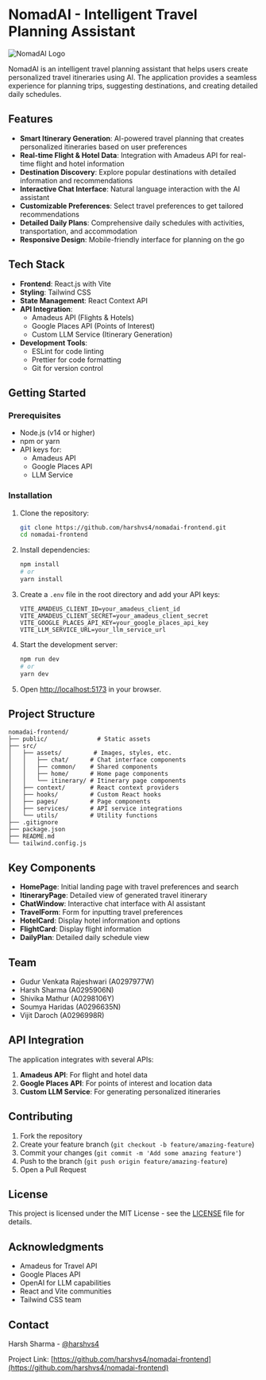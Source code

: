 # NomadAI - Intelligent Travel Planning Assistant

![NomadAI Logo](public/favicon.ico)

NomadAI is an intelligent travel planning assistant that helps users create personalized travel itineraries using AI. The application provides a seamless experience for planning trips, suggesting destinations, and creating detailed daily schedules.

## Features

- **Smart Itinerary Generation**: AI-powered travel planning that creates personalized itineraries based on user preferences
- **Real-time Flight & Hotel Data**: Integration with Amadeus API for real-time flight and hotel information
- **Destination Discovery**: Explore popular destinations with detailed information and recommendations
- **Interactive Chat Interface**: Natural language interaction with the AI assistant
- **Customizable Preferences**: Select travel preferences to get tailored recommendations
- **Detailed Daily Plans**: Comprehensive daily schedules with activities, transportation, and accommodation
- **Responsive Design**: Mobile-friendly interface for planning on the go

## Tech Stack

- **Frontend**: React.js with Vite
- **Styling**: Tailwind CSS
- **State Management**: React Context API
- **API Integration**: 
  - Amadeus API (Flights & Hotels)
  - Google Places API (Points of Interest)
  - Custom LLM Service (Itinerary Generation)
- **Development Tools**:
  - ESLint for code linting
  - Prettier for code formatting
  - Git for version control

## Getting Started

### Prerequisites

- Node.js (v14 or higher)
- npm or yarn
- API keys for:
  - Amadeus API
  - Google Places API
  - LLM Service

### Installation

1. Clone the repository:
   ```bash
   git clone https://github.com/harshvs4/nomadai-frontend.git
   cd nomadai-frontend
   ```

2. Install dependencies:
   ```bash
   npm install
   # or
   yarn install
   ```

3. Create a `.env` file in the root directory and add your API keys:
   ```
   VITE_AMADEUS_CLIENT_ID=your_amadeus_client_id
   VITE_AMADEUS_CLIENT_SECRET=your_amadeus_client_secret
   VITE_GOOGLE_PLACES_API_KEY=your_google_places_api_key
   VITE_LLM_SERVICE_URL=your_llm_service_url
   ```

4. Start the development server:
   ```bash
   npm run dev
   # or
   yarn dev
   ```

5. Open [http://localhost:5173](http://localhost:5173) in your browser.

## Project Structure

```
nomadai-frontend/
├── public/              # Static assets
├── src/
│   ├── assets/         # Images, styles, etc.
│   │   ├── chat/      # Chat interface components
│   │   ├── common/    # Shared components
│   │   ├── home/      # Home page components
│   │   └── itinerary/ # Itinerary page components
│   ├── context/       # React context providers
│   ├── hooks/         # Custom React hooks
│   ├── pages/         # Page components
│   ├── services/      # API service integrations
│   └── utils/         # Utility functions
├── .gitignore
├── package.json
├── README.md
└── tailwind.config.js
```

## Key Components

- **HomePage**: Initial landing page with travel preferences and search
- **ItineraryPage**: Detailed view of generated travel itinerary
- **ChatWindow**: Interactive chat interface with AI assistant
- **TravelForm**: Form for inputting travel preferences
- **HotelCard**: Display hotel information and options
- **FlightCard**: Display flight information
- **DailyPlan**: Detailed daily schedule view

## Team

- Gudur Venkata Rajeshwari (A0297977W)
- Harsh Sharma (A0295906N)
- Shivika Mathur (A0298106Y)
- Soumya Haridas (A0296635N)
- Vijit Daroch (A0296998R)

## API Integration

The application integrates with several APIs:

1. **Amadeus API**: For flight and hotel data
2. **Google Places API**: For points of interest and location data
3. **Custom LLM Service**: For generating personalized itineraries

## Contributing

1. Fork the repository
2. Create your feature branch (`git checkout -b feature/amazing-feature`)
3. Commit your changes (`git commit -m 'Add some amazing feature'`)
4. Push to the branch (`git push origin feature/amazing-feature`)
5. Open a Pull Request

## License

This project is licensed under the MIT License - see the [LICENSE](LICENSE) file for details.

## Acknowledgments

- Amadeus for Travel API
- Google Places API
- OpenAI for LLM capabilities
- React and Vite communities
- Tailwind CSS team

## Contact

Harsh Sharma - [@harshvs4](https://github.com/harshvs4)

Project Link: [https://github.com/harshvs4/nomadai-frontend](https://github.com/harshvs4/nomadai-frontend) 